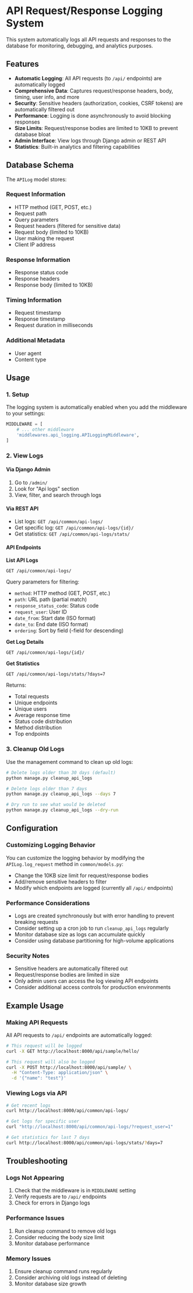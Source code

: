 # API Request/Response Logging System

This system automatically logs all API requests and responses to the database for monitoring, debugging, and analytics purposes.

## Features

- **Automatic Logging**: All API requests (to `/api/` endpoints) are automatically logged
- **Comprehensive Data**: Captures request/response headers, body, timing, user info, and more
- **Security**: Sensitive headers (authorization, cookies, CSRF tokens) are automatically filtered out
- **Performance**: Logging is done asynchronously to avoid blocking responses
- **Size Limits**: Request/response bodies are limited to 10KB to prevent database bloat
- **Admin Interface**: View logs through Django admin or REST API
- **Statistics**: Built-in analytics and filtering capabilities

## Database Schema

The `APILog` model stores:

### Request Information
- HTTP method (GET, POST, etc.)
- Request path
- Query parameters
- Request headers (filtered for sensitive data)
- Request body (limited to 10KB)
- User making the request
- Client IP address

### Response Information
- Response status code
- Response headers
- Response body (limited to 10KB)

### Timing Information
- Request timestamp
- Response timestamp
- Request duration in milliseconds

### Additional Metadata
- User agent
- Content type

## Usage

### 1. Setup

The logging system is automatically enabled when you add the middleware to your settings:

```python
MIDDLEWARE = [
    # ... other middleware
    'middlewares.api_logging.APILoggingMiddleware',
]
```

### 2. View Logs

#### Via Django Admin
1. Go to `/admin/`
2. Look for "Api logs" section
3. View, filter, and search through logs

#### Via REST API
- List logs: `GET /api/common/api-logs/`
- Get specific log: `GET /api/common/api-logs/{id}/`
- Get statistics: `GET /api/common/api-logs/stats/`

#### API Endpoints

**List API Logs**
```
GET /api/common/api-logs/
```

Query parameters for filtering:
- `method`: HTTP method (GET, POST, etc.)
- `path`: URL path (partial match)
- `response_status_code`: Status code
- `request_user`: User ID
- `date_from`: Start date (ISO format)
- `date_to`: End date (ISO format)
- `ordering`: Sort by field (-field for descending)

**Get Log Details**
```
GET /api/common/api-logs/{id}/
```

**Get Statistics**
```
GET /api/common/api-logs/stats/?days=7
```

Returns:
- Total requests
- Unique endpoints
- Unique users
- Average response time
- Status code distribution
- Method distribution
- Top endpoints

### 3. Cleanup Old Logs

Use the management command to clean up old logs:

```bash
# Delete logs older than 30 days (default)
python manage.py cleanup_api_logs

# Delete logs older than 7 days
python manage.py cleanup_api_logs --days 7

# Dry run to see what would be deleted
python manage.py cleanup_api_logs --dry-run
```

## Configuration

### Customizing Logging Behavior

You can customize the logging behavior by modifying the `APILog.log_request` method in `common/models.py`:

- Change the 10KB size limit for request/response bodies
- Add/remove sensitive headers to filter
- Modify which endpoints are logged (currently all `/api/` endpoints)

### Performance Considerations

- Logs are created synchronously but with error handling to prevent breaking requests
- Consider setting up a cron job to run `cleanup_api_logs` regularly
- Monitor database size as logs can accumulate quickly
- Consider using database partitioning for high-volume applications

### Security Notes

- Sensitive headers are automatically filtered out
- Request/response bodies are limited in size
- Only admin users can access the log viewing API endpoints
- Consider additional access controls for production environments

## Example Usage

### Making API Requests
All API requests to `/api/` endpoints are automatically logged:

```bash
# This request will be logged
curl -X GET http://localhost:8000/api/sample/hello/

# This request will also be logged
curl -X POST http://localhost:8000/api/sample/ \
  -H "Content-Type: application/json" \
  -d '{"name": "test"}'
```

### Viewing Logs via API

```bash
# Get recent logs
curl http://localhost:8000/api/common/api-logs/

# Get logs for specific user
curl "http://localhost:8000/api/common/api-logs/?request_user=1"

# Get statistics for last 7 days
curl http://localhost:8000/api/common/api-logs/stats/?days=7
```

## Troubleshooting

### Logs Not Appearing
1. Check that the middleware is in `MIDDLEWARE` setting
2. Verify requests are to `/api/` endpoints
3. Check for errors in Django logs

### Performance Issues
1. Run cleanup command to remove old logs
2. Consider reducing the body size limit
3. Monitor database performance

### Memory Issues
1. Ensure cleanup command runs regularly
2. Consider archiving old logs instead of deleting
3. Monitor database size growth 